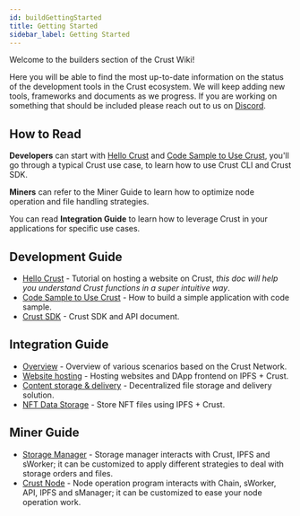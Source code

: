 ```yaml
---
id: buildGettingStarted
title: Getting Started
sidebar_label: Getting Started
---
```


Welcome to the builders section of the Crust Wiki!

Here you will be able to find the most up-to-date information on the status of the development tools in the Crust ecosystem. We will keep adding new tools, frameworks and documents as we progress. If you are working on something that should be included please reach out to us on [Discord](https://discord.gg/D97GGQndmx).

## How to Read

**Developers** can start with [Hello Crust](build-hello-crust.md) and [Code Sample to Use Crust](build-developer-guidance.md), you'll go through a typical Crust use case, to learn how to use Crust CLI and Crust SDK.

**Miners** can refer to the Miner Guide to learn how to optimize node operation and file handling strategies.

You can read **Integration Guide** to learn how to leverage Crust in your applications for specific use cases.

## Development Guide

- [Hello Crust](build-hello-crust.md) - Tutorial on hosting a website on Crust, *this doc will help you understand Crust functions in a super intuitive way*.
- [Code Sample to Use Crust](build-developer-guidance.md) - How to build a simple application with code sample.
- [Crust SDK](build-crust-sdk.md) - Crust SDK and API document.

## Integration Guide

- [Overview](build-integration-overview.md) - Overview of various scenarios based on the Crust Network.
- [Website hosting](build-integration-website-hosting.md) - Hosting websites and DApp frontend on IPFS + Crust.
- [Content storage & delivery](build-integration-content-storage-delivery.md) - Decentralized file storage and delivery solution.
- [NFT Data Storage](build-integration-nft-data.md) - Store NFT files using IPFS + Crust.

## Miner Guide

- [Storage Manager](build-smanager.md) - Storage manager interacts with Crust, IPFS and sWorker; it can be customized to apply different strategies to deal with storage orders and files.
- [Crust Node](build-node.md) - Node operation program interacts with Chain, sWorker, API, IPFS and sManager; it can be customized to ease your node operation work.

